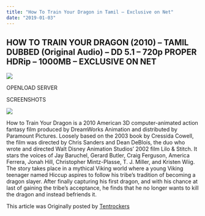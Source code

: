 ```yaml
---
title: "How To Train Your Dragon in Tamil – Exclusive on Net"
date: "2019-01-03"
---
```


## HOW TO TRAIN YOUR DRAGON (2010) – TAMIL DUBBED (Original Audio) – DD 5.1 – 720p PROPER HDRip – 1000MB – EXCLUSIVE ON NET

[![](https://3.bp.blogspot.com/-zCjBzUOriVA/XC46PPkEr4I/AAAAAAAAApg/kZFpDd-jQSA2QGtApCTUtLOS0drF2ujfACLcBGAs/s320/fdcdb87e3095c58f59fe509ae68e4e25.jpg)](https://3.bp.blogspot.com/-zCjBzUOriVA/XC46PPkEr4I/AAAAAAAAApg/kZFpDd-jQSA2QGtApCTUtLOS0drF2ujfACLcBGAs/s1600/fdcdb87e3095c58f59fe509ae68e4e25.jpg)

OPENLOAD SERVER

SCREENSHOTS

[![](https://4.bp.blogspot.com/-sQ4gaG4EJMA/XC463KhkWmI/AAAAAAAAApo/ubXd2Wf8sHUFyqFmoWlSV2UF4zYs75KbQCLcBGAs/s320/how%2Bto%2Btrain%2Byour%2Bdragon%2B720p%2Btoonworldtamil.mp4_splash.jpg)](https://4.bp.blogspot.com/-sQ4gaG4EJMA/XC463KhkWmI/AAAAAAAAApo/ubXd2Wf8sHUFyqFmoWlSV2UF4zYs75KbQCLcBGAs/s1600/how%2Bto%2Btrain%2Byour%2Bdragon%2B720p%2Btoonworldtamil.mp4_splash.jpg)

How to Train Your Dragon is a 2010 American 3D computer-animated action fantasy film produced by DreamWorks Animation and distributed by Paramount Pictures. Loosely based on the 2003 book by Cressida Cowell, the film was directed by Chris Sanders and Dean DeBlois, the duo who wrote and directed Walt Disney Animation Studios’ 2002 film Lilo & Stitch. It stars the voices of Jay Baruchel, Gerard Butler, Craig Ferguson, America Ferrera, Jonah Hill, Christopher Mintz-Plasse, T. J. Miller, and Kristen Wiig. The story takes place in a mythical Viking world where a young Viking teenager named Hiccup aspires to follow his tribe’s tradition of becoming a dragon slayer. After finally capturing his first dragon, and with his chance at last of gaining the tribe’s acceptance, he finds that he no longer wants to kill the dragon and instead befriends it.

This article was Originally posted by [Tentrockers](https://tentrockers.blogspot.com/)
